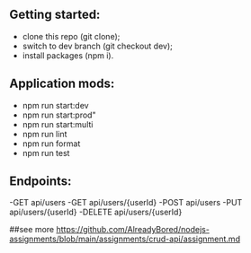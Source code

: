 ## Getting started:

- clone this repo (git clone);
- switch to dev branch (git checkout dev);
- install packages (npm i).

## Application mods:
- npm run start:dev
- npm run start:prod"
- npm run start:multi
- npm run lint
- npm run format
- npm run test

## Endpoints:
-GET api/users
-GET api/users/{userId}
-POST api/users
-PUT api/users/{userId}
-DELETE api/users/{userId}

##see more https://github.com/AlreadyBored/nodejs-assignments/blob/main/assignments/crud-api/assignment.md

